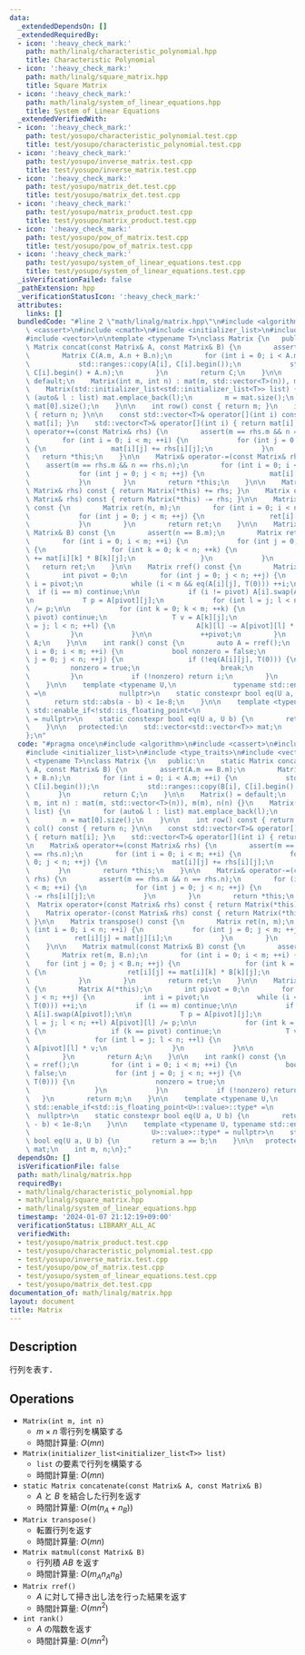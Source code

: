 ```yaml
---
data:
  _extendedDependsOn: []
  _extendedRequiredBy:
  - icon: ':heavy_check_mark:'
    path: math/linalg/characteristic_polynomial.hpp
    title: Characteristic Polynomial
  - icon: ':heavy_check_mark:'
    path: math/linalg/square_matrix.hpp
    title: Square Matrix
  - icon: ':heavy_check_mark:'
    path: math/linalg/system_of_linear_equations.hpp
    title: System of Linear Equations
  _extendedVerifiedWith:
  - icon: ':heavy_check_mark:'
    path: test/yosupo/characteristic_polynomial.test.cpp
    title: test/yosupo/characteristic_polynomial.test.cpp
  - icon: ':heavy_check_mark:'
    path: test/yosupo/inverse_matrix.test.cpp
    title: test/yosupo/inverse_matrix.test.cpp
  - icon: ':heavy_check_mark:'
    path: test/yosupo/matrix_det.test.cpp
    title: test/yosupo/matrix_det.test.cpp
  - icon: ':heavy_check_mark:'
    path: test/yosupo/matrix_product.test.cpp
    title: test/yosupo/matrix_product.test.cpp
  - icon: ':heavy_check_mark:'
    path: test/yosupo/pow_of_matrix.test.cpp
    title: test/yosupo/pow_of_matrix.test.cpp
  - icon: ':heavy_check_mark:'
    path: test/yosupo/system_of_linear_equations.test.cpp
    title: test/yosupo/system_of_linear_equations.test.cpp
  _isVerificationFailed: false
  _pathExtension: hpp
  _verificationStatusIcon: ':heavy_check_mark:'
  attributes:
    links: []
  bundledCode: "#line 2 \"math/linalg/matrix.hpp\"\n#include <algorithm>\n#include\
    \ <cassert>\n#include <cmath>\n#include <initializer_list>\n#include <type_traits>\n\
    #include <vector>\n\ntemplate <typename T>\nclass Matrix {\n   public:\n    static\
    \ Matrix concat(const Matrix& A, const Matrix& B) {\n        assert(A.m == B.m);\n\
    \        Matrix C(A.m, A.n + B.n);\n        for (int i = 0; i < A.m; ++i) {\n\
    \            std::ranges::copy(A[i], C[i].begin());\n            std::ranges::copy(B[i],\
    \ C[i].begin() + A.n);\n        }\n        return C;\n    }\n\n    Matrix() =\
    \ default;\n    Matrix(int m, int n) : mat(m, std::vector<T>(n)), m(m), n(n) {}\n\
    \    Matrix(std::initializer_list<std::initializer_list<T>> list) {\n        for\
    \ (auto& l : list) mat.emplace_back(l);\n        m = mat.size();\n        n =\
    \ mat[0].size();\n    }\n\n    int row() const { return m; }\n    int col() const\
    \ { return n; }\n\n    const std::vector<T>& operator[](int i) const { return\
    \ mat[i]; }\n    std::vector<T>& operator[](int i) { return mat[i]; }\n\n    Matrix&\
    \ operator+=(const Matrix& rhs) {\n        assert(m == rhs.m && n == rhs.n);\n\
    \        for (int i = 0; i < m; ++i) {\n            for (int j = 0; j < n; ++j)\
    \ {\n                mat[i][j] += rhs[i][j];\n            }\n        }\n     \
    \   return *this;\n    }\n\n    Matrix& operator-=(const Matrix& rhs) {\n    \
    \    assert(m == rhs.m && n == rhs.n);\n        for (int i = 0; i < m; ++i) {\n\
    \            for (int j = 0; j < n; ++j) {\n                mat[i][j] -= rhs[i][j];\n\
    \            }\n        }\n        return *this;\n    }\n\n    Matrix operator+(const\
    \ Matrix& rhs) const { return Matrix(*this) += rhs; }\n    Matrix operator-(const\
    \ Matrix& rhs) const { return Matrix(*this) -= rhs; }\n\n    Matrix transpose()\
    \ const {\n        Matrix ret(n, m);\n        for (int i = 0; i < n; ++i) {\n\
    \            for (int j = 0; j < m; ++j) {\n                ret[i][j] = mat[j][i];\n\
    \            }\n        }\n        return ret;\n    }\n\n    Matrix matmul(const\
    \ Matrix& B) const {\n        assert(n == B.m);\n        Matrix ret(m, B.n);\n\
    \        for (int i = 0; i < m; ++i) {\n            for (int j = 0; j < B.n; ++j)\
    \ {\n                for (int k = 0; k < n; ++k) {\n                    ret[i][j]\
    \ += mat[i][k] * B[k][j];\n                }\n            }\n        }\n     \
    \   return ret;\n    }\n\n    Matrix rref() const {\n        Matrix A(*this);\n\
    \        int pivot = 0;\n        for (int j = 0; j < n; ++j) {\n            int\
    \ i = pivot;\n            while (i < m && eq(A[i][j], T(0))) ++i;\n          \
    \  if (i == m) continue;\n\n            if (i != pivot) A[i].swap(A[pivot]);\n\
    \n            T p = A[pivot][j];\n            for (int l = j; l < n; ++l) A[pivot][l]\
    \ /= p;\n\n            for (int k = 0; k < m; ++k) {\n                if (k ==\
    \ pivot) continue;\n                T v = A[k][j];\n                for (int l\
    \ = j; l < n; ++l) {\n                    A[k][l] -= A[pivot][l] * v;\n      \
    \          }\n            }\n\n            ++pivot;\n        }\n        return\
    \ A;\n    }\n\n    int rank() const {\n        auto A = rref();\n        for (int\
    \ i = 0; i < m; ++i) {\n            bool nonzero = false;\n            for (int\
    \ j = 0; j < n; ++j) {\n                if (!eq(A[i][j], T(0))) {\n          \
    \          nonzero = true;\n                    break;\n                }\n  \
    \          }\n            if (!nonzero) return i;\n        }\n        return m;\n\
    \    }\n\n    template <typename U,\n              typename std::enable_if<std::is_floating_point<U>::value>::type*\
    \ =\n                  nullptr>\n    static constexpr bool eq(U a, U b) {\n  \
    \      return std::abs(a - b) < 1e-8;\n    }\n\n    template <typename U, typename\
    \ std::enable_if<!std::is_floating_point<\n                              U>::value>::type*\
    \ = nullptr>\n    static constexpr bool eq(U a, U b) {\n        return a == b;\n\
    \    }\n\n   protected:\n    std::vector<std::vector<T>> mat;\n    int m, n;\n\
    };\n"
  code: "#pragma once\n#include <algorithm>\n#include <cassert>\n#include <cmath>\n\
    #include <initializer_list>\n#include <type_traits>\n#include <vector>\n\ntemplate\
    \ <typename T>\nclass Matrix {\n   public:\n    static Matrix concat(const Matrix&\
    \ A, const Matrix& B) {\n        assert(A.m == B.m);\n        Matrix C(A.m, A.n\
    \ + B.n);\n        for (int i = 0; i < A.m; ++i) {\n            std::ranges::copy(A[i],\
    \ C[i].begin());\n            std::ranges::copy(B[i], C[i].begin() + A.n);\n \
    \       }\n        return C;\n    }\n\n    Matrix() = default;\n    Matrix(int\
    \ m, int n) : mat(m, std::vector<T>(n)), m(m), n(n) {}\n    Matrix(std::initializer_list<std::initializer_list<T>>\
    \ list) {\n        for (auto& l : list) mat.emplace_back(l);\n        m = mat.size();\n\
    \        n = mat[0].size();\n    }\n\n    int row() const { return m; }\n    int\
    \ col() const { return n; }\n\n    const std::vector<T>& operator[](int i) const\
    \ { return mat[i]; }\n    std::vector<T>& operator[](int i) { return mat[i]; }\n\
    \n    Matrix& operator+=(const Matrix& rhs) {\n        assert(m == rhs.m && n\
    \ == rhs.n);\n        for (int i = 0; i < m; ++i) {\n            for (int j =\
    \ 0; j < n; ++j) {\n                mat[i][j] += rhs[i][j];\n            }\n \
    \       }\n        return *this;\n    }\n\n    Matrix& operator-=(const Matrix&\
    \ rhs) {\n        assert(m == rhs.m && n == rhs.n);\n        for (int i = 0; i\
    \ < m; ++i) {\n            for (int j = 0; j < n; ++j) {\n                mat[i][j]\
    \ -= rhs[i][j];\n            }\n        }\n        return *this;\n    }\n\n  \
    \  Matrix operator+(const Matrix& rhs) const { return Matrix(*this) += rhs; }\n\
    \    Matrix operator-(const Matrix& rhs) const { return Matrix(*this) -= rhs;\
    \ }\n\n    Matrix transpose() const {\n        Matrix ret(n, m);\n        for\
    \ (int i = 0; i < n; ++i) {\n            for (int j = 0; j < m; ++j) {\n     \
    \           ret[i][j] = mat[j][i];\n            }\n        }\n        return ret;\n\
    \    }\n\n    Matrix matmul(const Matrix& B) const {\n        assert(n == B.m);\n\
    \        Matrix ret(m, B.n);\n        for (int i = 0; i < m; ++i) {\n        \
    \    for (int j = 0; j < B.n; ++j) {\n                for (int k = 0; k < n; ++k)\
    \ {\n                    ret[i][j] += mat[i][k] * B[k][j];\n                }\n\
    \            }\n        }\n        return ret;\n    }\n\n    Matrix rref() const\
    \ {\n        Matrix A(*this);\n        int pivot = 0;\n        for (int j = 0;\
    \ j < n; ++j) {\n            int i = pivot;\n            while (i < m && eq(A[i][j],\
    \ T(0))) ++i;\n            if (i == m) continue;\n\n            if (i != pivot)\
    \ A[i].swap(A[pivot]);\n\n            T p = A[pivot][j];\n            for (int\
    \ l = j; l < n; ++l) A[pivot][l] /= p;\n\n            for (int k = 0; k < m; ++k)\
    \ {\n                if (k == pivot) continue;\n                T v = A[k][j];\n\
    \                for (int l = j; l < n; ++l) {\n                    A[k][l] -=\
    \ A[pivot][l] * v;\n                }\n            }\n\n            ++pivot;\n\
    \        }\n        return A;\n    }\n\n    int rank() const {\n        auto A\
    \ = rref();\n        for (int i = 0; i < m; ++i) {\n            bool nonzero =\
    \ false;\n            for (int j = 0; j < n; ++j) {\n                if (!eq(A[i][j],\
    \ T(0))) {\n                    nonzero = true;\n                    break;\n\
    \                }\n            }\n            if (!nonzero) return i;\n     \
    \   }\n        return m;\n    }\n\n    template <typename U,\n              typename\
    \ std::enable_if<std::is_floating_point<U>::value>::type* =\n                \
    \  nullptr>\n    static constexpr bool eq(U a, U b) {\n        return std::abs(a\
    \ - b) < 1e-8;\n    }\n\n    template <typename U, typename std::enable_if<!std::is_floating_point<\n\
    \                              U>::value>::type* = nullptr>\n    static constexpr\
    \ bool eq(U a, U b) {\n        return a == b;\n    }\n\n   protected:\n    std::vector<std::vector<T>>\
    \ mat;\n    int m, n;\n};"
  dependsOn: []
  isVerificationFile: false
  path: math/linalg/matrix.hpp
  requiredBy:
  - math/linalg/characteristic_polynomial.hpp
  - math/linalg/square_matrix.hpp
  - math/linalg/system_of_linear_equations.hpp
  timestamp: '2024-01-07 21:12:19+09:00'
  verificationStatus: LIBRARY_ALL_AC
  verifiedWith:
  - test/yosupo/matrix_product.test.cpp
  - test/yosupo/characteristic_polynomial.test.cpp
  - test/yosupo/inverse_matrix.test.cpp
  - test/yosupo/pow_of_matrix.test.cpp
  - test/yosupo/system_of_linear_equations.test.cpp
  - test/yosupo/matrix_det.test.cpp
documentation_of: math/linalg/matrix.hpp
layout: document
title: Matrix
---
```


## Description

行列を表す．

## Operations

- `Matrix(int m, int n)`
    - $m \times n$ 零行列を構築する
    - 時間計算量: $O(mn)$
- `Matrix(initializer_list<initializer_list<T>> list)`
    - `list` の要素で行列を構築する
    - 時間計算量: $O(mn)$
- `static Matrix concatenate(const Matrix& A, const Matrix& B)`
    - $A$ と $B$ を結合した行列を返す
    - 時間計算量: $O(m(n_A + n_B))$
- `Matrix transpose()`
    - 転置行列を返す
    - 時間計算量: $O(mn)$
- `Matrix matmul(const Matrix& B)`
    - 行列積 $AB$ を返す
    - 時間計算量: $O(m_A n_A n_B)$
- `Matrix rref()`
    - $A$ に対して掃き出し法を行った結果を返す
    - 時間計算量: $O(mn^2)$
- `int rank()`
    - $A$ の階数を返す
    - 時間計算量: $O(mn^2)$